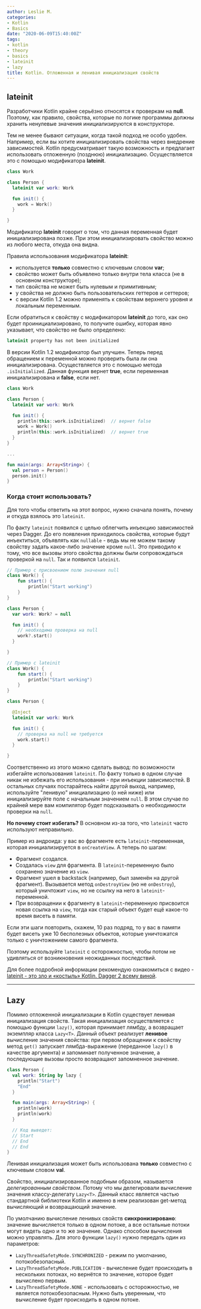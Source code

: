 ```yaml
---
author: Leslie M.
categories:
- Kotlin
- Basics
date: "2020-06-09T15:40:00Z"
tags:
- kotlin
- theory
- basics
- lateinit
- lazy
title: Kotlin. Отложенная и ленивая инициализация свойств
---
```


## lateinit

Разработчики Kotlin крайне серьёзно относятся к проверкам на **null**. Поэтому,
как правило, свойства, которые по логике программы должны хранить ненулевые
значения инициализируются в конструкторе.

Тем не менее бывают ситуации, когда такой подход не особо удобен. Например,
если вы хотите инициализировать свойства через внедрение зависимостей. Kotlin
предусматривает такую возможность и предлагает использовать отложенную (позднюю)
инициализацию. Осуществляется это с помощью модификатора **lateinit**.

```kotlin
class Work

class Person {
  lateinit var work: Work

  fun init() {
    work = Work()
  }

}
```

Модификатор **lateinit** говорит о том, что данная переменная будет
инициализирована позже. При этом инициализировать свойство можно из любого места,
откуда она видна.

Правила использования модификатора **lateinit**:
- используется **только** совместно с ключевым словом **var**;
- свойство может быть объявлено только внутри тела класса (не в основном конструкторе);
- тип свойства не может быть нулевым и примитивным;
- у свойства не должно быть пользовательских геттеров и сеттеров;
- с версии Kotlin 1.2 можно применять к свойствам верхнего уровня и локальным переменным.

Если обратиться к свойству с модификатором **lateinit** до того, как оно будет
проинициализировано, то получите ошибку, которая явно указывает, что свойство не
было определено:

```kotlin
lateinit property has not been initialized
```

В версии Kotlin 1.2 модификатор был улучшен. Теперь перед обращением к переменной
можно проверить была ли она инициализирована. Осуществляется это с помощью метода
`.isInitialized`. Данная функция вернет **true**, если переменная
инициализирована и **false**, если нет.

```kotlin
class Work

class Person {
  lateinit var work: Work

  fun init() {
    println(this::work.isInitialized)  // вернет false
    work = Work()
    println(this::work.isInitialized)  // вернет true
  }
}

...

fun main(args: Array<String>) {
  val person = Person()
  person.init()
}
```

### Когда стоит использовать?

Для того чтобы ответить на этот вопрос, нужно сначала понять, почему и откуда взялось это `lateinit`.

По факту `lateinit` появился с целью облегчить инъекцию зависимостей через Dagger. До его появления приходилось свойства, которые будут инъектиться, объявлять как `nullable` - ведь мы не можем такому свойству задать какое-либо значение кроме `null`. Это приводило к тому, что все вызовы этого свойства должны были сопровождаться проверкой на `null`. Так и появился `lateinit`.

```kotlin
// Пример с присвоением полю значения null
class Work() {
    fun start() {
        println("Start working")
    }
}

class Person {
  var work: Work? = null

  fun init() {
    // необходима проверка на null
    work?.start()
  }

}

// Пример с lateinit
class Work() {
    fun start() {
        println("Start working")
    }
}

class Person {

  @Inject
  lateinit var work: Work

  fun init() {
    // проверка на null не требуется
    work.start()
  }

}
```

Соответственно из этого можно сделать вывод: по возможности избегайте использования `lateinit`. По факту только в одном случае никак не избежать его использования - при инъекции зависимостей. В остальных случаях постарайтесь найти другой выход, например, используйте "ленивую" инициализацию (о ней ниже) или инициализируйте поле с начальным значением `null`. В этом случае по крайней мере вам компилятор будет подсказывать о необходимости проверки на `null`.

**Но почему стоит избегать?** В основном из-за того, что `lateinit` часто используют неправильно.

Пример из андроида: у вас во фрагменте есть `lateinit`-переменная, которая инициализируется в `onCreateView`. А теперь по шагам:
- Фрагмент создался.
- Создалась `view` для фрагмента. В `lateinit`-переменную было сохранено значение из `view`.
- Фрагмент ушел в backstack (например, был заменён на другой фрагмент). Вызывается метод `onDestroyView` (но не `onDestroy`), который уничтожит `view`, но не ссылку на него в `lateinit`-переменной.
- При возвращении к фрагменту в `lateinit`-переменную присвоится новая ссылка на `view`, тогда как старый объект будет ещё какое-то время висеть в памяти.

Если эти шаги повторить, скажем, 10 раз подряд, то у вас в памяти будет висеть уже 10 бесполезных объектов, которые уничтожатся только с уничтожением самого фрагмента.

Поэтому используйте `lateinit` с осторожностью, чтобы потом не удивляться от возникновения неожиданных последствий.

Для более подробной информации рекомендую ознакомиться с видео - [lateinit - это зло и «костыль» Kotlin. Dagger 2 всему виной][lateinit-video].

***

## Lazy

Помимо отложенной инициализации в Kotlin существует ленивая инициализация
свойств. Такая инициализация осуществляется с помощью функции `lazy()`, которая
принимает лямбду, а возвращает экземпляр класса `Lazy<T>`. Данный объект
реализует **ленивое** вычисление значения свойства: при первом обращении к
свойству метод `get()` запускает лямбда-выражение (переданное `lazy()` в качестве
аргумента) и запоминает полученное значение, а последующие вызовы просто
возвращают запомненное значение.

```kotlin
class Person {
  val work: String by lazy {
    println("Start")
    "End"
  }

  fun main(args: Array<String>) {
    println(work)
    println(work)
  }

  // Код выведет:
  // Start
  // End
  // End
}
```

Ленивая инициализация может быть использована **только** совместно с ключевым
словом **val**.

Свойство, инициализированное подобным образом, называется _делегированным
свойством_. Потому что мы делегировали вычисление значения классу-делегату
`Lazy<T>`. Данный класс является частью стандартной библиотеки Kotlin и именно в
нем реализован get-метод вычисляющий и возвращающий значение.

По умолчанию вычисление ленивых свойств **синхронизировано**: значение
вычисляется только в одном потоке, а все остальные потоки могут видеть одно и то
же значение. Однако способом вычисления можно управлять. Для этого функции
`lazy()` нужно передать один из параметров:
- `LazyThreadSafetyMode.SYNCHRONIZED` - режим по умолчанию, потокобезопасный.
- `LazyThreadSafetyMode.PUBLICATION` - вычисление будет происходить в нескольких
  потоках, но вернётся то значение, которое будет вычислено первым.
- `LazyThreadSafetyMode.NONE` - использовать с осторожностью, не является
  потокобезопасным. Нужно быть уверенным, что вычисление будет происходить в
  одном потоке.



[lateinit-video]: https://www.youtube.com/watch?v=0nXXUzMyF8c "www.youtube.com"
